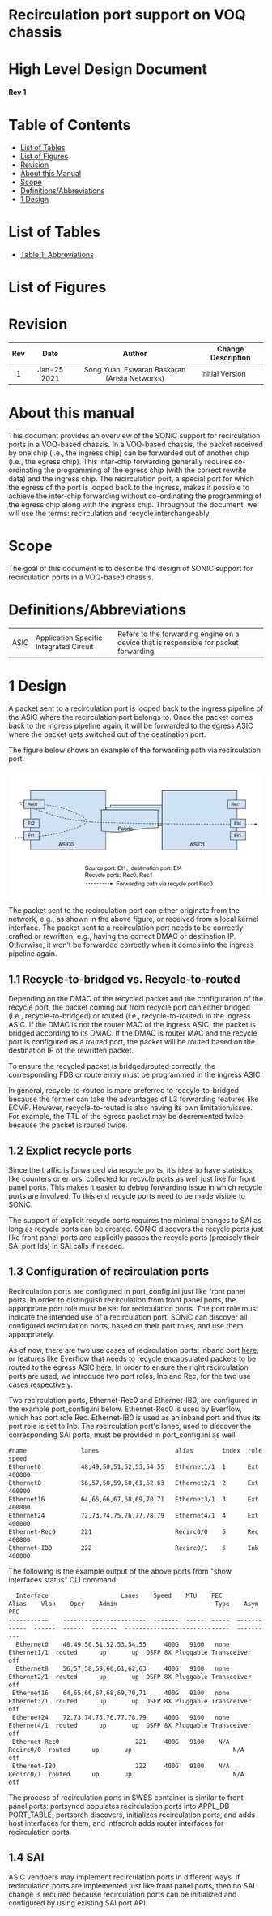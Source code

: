 # Recirculation port support on VOQ chassis

# High Level Design Document
#### Rev 1

# Table of Contents
* [List of Tables](#list-of-tables)
* [List of Figures](#list-of-figures)
* [Revision](#revision)
* [About this Manual](#about-this-manual)
* [Scope](#scope)
* [Definitions/Abbreviations](#definitionsabbreviations)
* [1 Design](#1-design)

# List of Tables
* [Table 1: Abbreviations](#definitionsabbreviations)

# List of Figures

# Revision
| Rev |     Date    |       Author       | Change Description |      
|:---:|:-----------:|:------------------:|--------------------|
| 1 | Jan-25 2021 | Song Yuan, Eswaran Baskaran (Arista Networks) | Initial Version |

# About this manual

This document provides an overview of the SONiC support for recirculation ports in a VOQ-based chassis. In a VOQ-based chassis, the packet received by one chip (i.e., the ingress chip) can be forwarded out of another chip (i.e., the egress chip). This inter-chip forwarding generally requires co-ordinating the programming of the egress chip (with the correct rewrite data) and the ingress chip. The recirculation port, a special port for which the egress of the port is looped back to the ingress, makes it possible to achieve the inter-chip forwarding without co-ordinating the programming of the egress chip along with the ingress chip. Throughout the document, we will use the terms: recirculation and recycle interchangeably.

# Scope

The goal of this document is to describe the design of SONIC support for recirculation ports in a VOQ-based chassis. 

# Definitions/Abbreviations

|      |                    |                                |
|------|--------------------|--------------------------------|
| ASIC | Application Specific Integrated Circuit | Refers to the forwarding engine on a device that is responsible for packet forwarding. |


# 1 Design
A packet sent to a recirculation port is looped back to the ingress pipeline of the ASIC where the recirculation port belongs to. Once the packet comes back to the ingress pipeline again, it will be forwarded to the egress ASIC where the packet gets switched out of the destination port. 

The figure below shows an example of the forwarding path via recirculation port.

![](recirculation_port.png)

The packet sent to the recirculation port can either originate from the network, e.g., as shown in the above figure, or received from a local kernel interface. The packet sent to a recirculation port needs to be correctly crafted or rewritten, e.g., having the correct DMAC or destination IP. Otherwise, it won’t be forwarded correctly when it comes into the ingress pipeline again. 

## 1.1 Recycle-to-bridged vs. Recycle-to-routed

Depending on the DMAC of the recycled packet and the configuration of the recycle port, the packet coming out from recycle port can either bridged (i.e., recycle-to-bridged) or routed (i.e., recycle-to-routed) in the ingress ASIC. If the DMAC is not the router MAC of the ingress ASIC, the packet is bridged according to its DMAC. If the DMAC is router MAC and the recycle port is configured as a routed port, the packet will be routed based on the destination IP of the rewritten packet.

To ensure the recycled packet is bridged/routed correctly, the corresponding FDB or route entry must be programmed in the ingress ASIC. 

In general, recycle-to-routed is more preferred to reccyle-to-bridged because the former can take the advantages of L3 forwarding features like ECMP. However, recycle-to-routed is also having its own limitation/issue. For example, the TTL of the egress packet may be decremented twice because the packet is routed twice.

## 1.2 Explict recycle ports

Since the traffic is forwarded via recycle ports, it’s ideal to have statistics, like counters or errors, collected for recycle ports as well just like for front panel ports. This makes it easier to debug forwarding issue in which recycle ports are involved. To this end recycle ports need to be made visible to SONiC.

The support of explicit recycle ports requires the minimal changes to SAI as long as recycle ports can be created. SONiC discovers the recycle ports just like front panel ports and explicitly passes the recycle ports (precisely their SAI port Ids) in SAI calls if needed.

## 1.3 Configuration of recirculation ports

Recirculation ports are configured in port_config.ini just like front panel ports. In order to distinguish recirculation from front panel ports, the appropriate port role must be set for recirculation ports. The port role must indicate the intended use of a recirculation port. SONiC can discover all configured recirculation ports, based on their port roles, and use them appropriately.

As of now, there are two use cases of recirculation ports: inband port [here](https://github.com/Azure/SONiC/blob/master/doc/voq/architecture.md), or features like Everflow that needs to recycle encapsulated packets to be routed to the egress ASIC [here](https://github.com/Azure/SONiC/pull/716/files). In order to ensure the right recirculation ports are used, we introduce two port roles, Inb and Rec, for the two use cases respectively.

Two recirculation ports, Ethernet-Rec0 and Ethernet-IB0, are configured in the example port_config.ini below. Ethernet-Rec0 is used by Everflow, which has port role Rec. Ethernet-IB0 is used as an inband port and thus its port role is set to Inb. The recirculation port's lanes, used to discover the corresponding SAI ports, must be provided in port_config.ini as well.

```
#name               lanes                     alias        index  role       speed
Ethernet0           48,49,50,51,52,53,54,55   Ethernet1/1  1      Ext        400000
Ethernet8           56,57,58,59,60,61,62,63   Ethernet2/1  2      Ext        400000
Ethernet16          64,65,66,67,68,69,70,71   Ethernet3/1  3      Ext        400000
Ethernet24          72,73,74,75,76,77,78,79   Ethernet4/1  4      Ext        400000
Ethernet-Rec0       221                       Recirc0/0    5      Rec        400000
Ethernet-IB0        222                       Recirc0/1    6      Inb        400000
```
The following is the example output of the above ports from "show interfaces status" CLI command:

```
  Interface                    Lanes    Speed    MTU    FEC         Alias    Vlan    Oper    Admin                           Type    Asym PFC
-----------    -----------------------  -------  -----  -----  ------------  ------  ------  -------  -----------------------------  ----------
  Ethernet0    48,49,50,51,52,53,54,55     400G   9100   none   Ethernet1/1  routed      up       up  OSFP 8X Pluggable Transceiver         off
  Ethernet8    56,57,58,59,60,61,62,63     400G   9100   none   Ethernet2/1  routed      up       up  OSFP 8X Pluggable Transceiver         off
 Ethernet16    64,65,66,67,68,69,70,71     400G   9100   none   Ethernet3/1  routed      up       up  OSFP 8X Pluggable Transceiver         off
 Ethernet24    72,73,74,75,76,77,78,79     400G   9100   none   Ethernet4/1  routed      up       up  OSFP 8X Pluggable Transceiver         off
 Ethernet-Rec0                     221     400G   9100    N/A     Recirc0/0  routed      up       up                            N/A         off
 Ethernet-IB0                      222     400G   9100    N/A     Recirc0/1  routed      up       up                            N/A         off
```
The process of recirculation ports in SWSS container is similar to front panel ports: portsyncd populates recirculation ports into APPL_DB PORT_TABLE; portsorch discovers, initializes recirculation ports, and adds host interfaces for them; and intfsorch adds router interfaces for recirculation ports.

## 1.4 SAI

ASIC vendoers may implement recirculation ports in different ways. If recirculation ports are implemented just like front panel ports, then no SAI change is required because recirculation ports can be initialized and configured by using existing SAI port API.